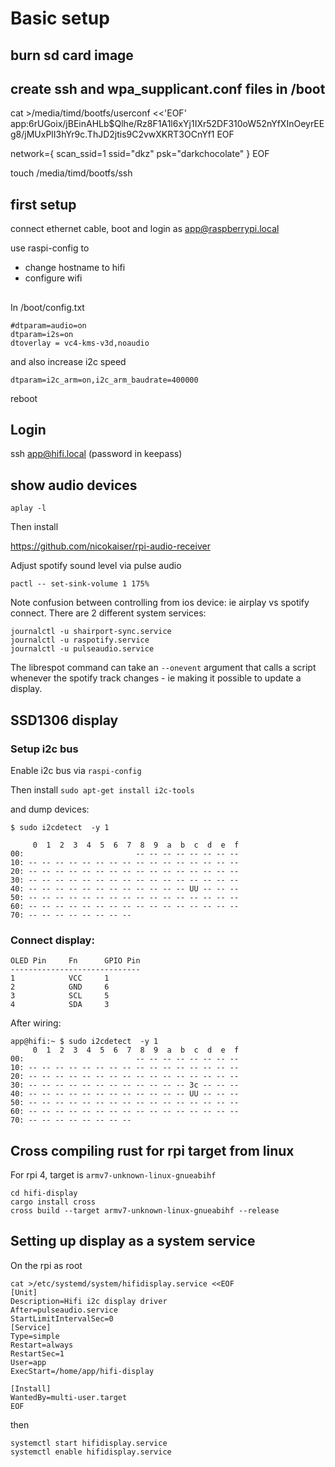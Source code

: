 # Basic setup

## burn sd card image
## create ssh and wpa_supplicant.conf files in /boot


cat >/media/timd/bootfs/userconf <<'EOF'
app:$6$rUGoix/jBEinAHLb$Qlhe/Rz8F1A1l6xYj1IXr52DF310oW52nYfXInOeyrEEg8/jMUxPlI3hYr9c.ThJD2jtis9C2vwXKRT3OCnYf1
EOF

network={
 scan_ssid=1
 ssid="dkz"
 psk="darkchocolate"
}
EOF

touch /media/timd/bootfs/ssh

## first setup

connect ethernet cable, boot and login as app@raspberrypi.local

use raspi-config to
 - change hostname to hifi
 - configure wifi

##

In /boot/config.txt

```
#dtparam=audio=on
dtparam=i2s=on
dtoverlay = vc4-kms-v3d,noaudio
```

and also increase i2c speed

```
dtparam=i2c_arm=on,i2c_arm_baudrate=400000
```

reboot 


## Login

ssh app@hifi.local
(password in keepass)


## show audio devices

```
aplay -l
```



Then install

https://github.com/nicokaiser/rpi-audio-receiver


Adjust spotify sound level via pulse audio

```
pactl -- set-sink-volume 1 175%
```

Note confusion between controlling from ios device: ie airplay vs spotify connect. There are 2 different
system services:
 
```
journalctl -u shairport-sync.service
journalctl -u raspotify.service
journalctl -u pulseaudio.service
```

The librespot command can take an `--onevent` argument that calls a script whenever the spotify
track changes - ie making it possible to update a display.


## SSD1306 display

### Setup i2c bus

Enable i2c bus via `raspi-config`

Then install `sudo apt-get install i2c-tools`

and dump devices:

```
$ sudo i2cdetect  -y 1

     0  1  2  3  4  5  6  7  8  9  a  b  c  d  e  f
00:                         -- -- -- -- -- -- -- -- 
10: -- -- -- -- -- -- -- -- -- -- -- -- -- -- -- -- 
20: -- -- -- -- -- -- -- -- -- -- -- -- -- -- -- -- 
30: -- -- -- -- -- -- -- -- -- -- -- -- -- -- -- -- 
40: -- -- -- -- -- -- -- -- -- -- -- -- UU -- -- -- 
50: -- -- -- -- -- -- -- -- -- -- -- -- -- -- -- -- 
60: -- -- -- -- -- -- -- -- -- -- -- -- -- -- -- -- 
70: -- -- -- -- -- -- -- --  
```

### Connect display:

```
OLED Pin     Fn      GPIO Pin
-----------------------------
1            VCC     1
2            GND     6
3            SCL     5
4            SDA     3
```

After wiring:

```
app@hifi:~ $ sudo i2cdetect  -y 1
     0  1  2  3  4  5  6  7  8  9  a  b  c  d  e  f
00:                         -- -- -- -- -- -- -- -- 
10: -- -- -- -- -- -- -- -- -- -- -- -- -- -- -- -- 
20: -- -- -- -- -- -- -- -- -- -- -- -- -- -- -- -- 
30: -- -- -- -- -- -- -- -- -- -- -- -- 3c -- -- -- 
40: -- -- -- -- -- -- -- -- -- -- -- -- UU -- -- -- 
50: -- -- -- -- -- -- -- -- -- -- -- -- -- -- -- -- 
60: -- -- -- -- -- -- -- -- -- -- -- -- -- -- -- -- 
70: -- -- -- -- -- -- -- --  
```

## Cross compiling rust for rpi target from linux

For rpi 4, target is `armv7-unknown-linux-gnueabihf`

```
cd hifi-display
cargo install cross
cross build --target armv7-unknown-linux-gnueabihf --release
```

## Setting up display as a system service

On the rpi as root

```
cat >/etc/systemd/system/hifidisplay.service <<EOF
[Unit]
Description=Hifi i2c display driver
After=pulseaudio.service
StartLimitIntervalSec=0
[Service]
Type=simple
Restart=always
RestartSec=1
User=app
ExecStart=/home/app/hifi-display

[Install]
WantedBy=multi-user.target
EOF
```

then

```
systemctl start hifidisplay.service
systemctl enable hifidisplay.service
```
